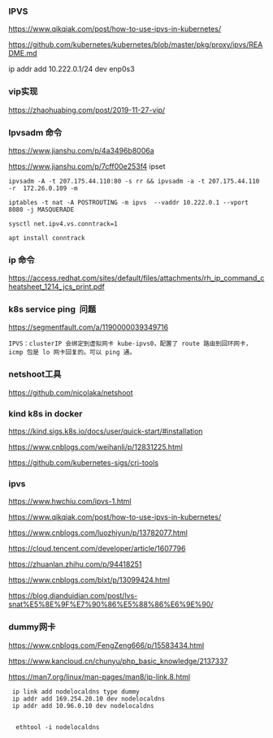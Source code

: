 ### IPVS



https://www.qikqiak.com/post/how-to-use-ipvs-in-kubernetes/



https://github.com/kubernetes/kubernetes/blob/master/pkg/proxy/ipvs/README.md





ip addr add 10.222.0.1/24 dev enp0s3

### vip实现

https://zhaohuabing.com/post/2019-11-27-vip/





### Ipvsadm 命令

https://www.jianshu.com/p/4a3496b8006a

https://www.jianshu.com/p/7cff00e253f4  ipset

```
ipvsadm -A -t 207.175.44.110:80 -s rr && ipvsadm -a -t 207.175.44.110 -r  172.26.0.109 -m

iptables -t nat -A POSTROUTING -m ipvs  --vaddr 10.222.0.1 --vport 8080 -j MASQUERADE
```

```text
sysctl net.ipv4.vs.conntrack=1

apt install conntrack
```

### ip 命令

https://access.redhat.com/sites/default/files/attachments/rh_ip_command_cheatsheet_1214_jcs_print.pdf



### k8s service ping  问题

https://segmentfault.com/a/1190000039349716

```
IPVS：clusterIP 会绑定到虚拟网卡 kube-ipvs0，配置了 route 路由到回环网卡，icmp 包是 lo 网卡回复的。可以 ping 通。

```



### netshoot工具

https://github.com/nicolaka/netshoot





### kind k8s in docker

https://kind.sigs.k8s.io/docs/user/quick-start/#installation

https://www.cnblogs.com/weihanli/p/12831225.html

https://github.com/kubernetes-sigs/cri-tools





### ipvs

https://www.hwchiu.com/ipvs-1.html

https://www.qikqiak.com/post/how-to-use-ipvs-in-kubernetes/

https://www.cnblogs.com/luozhiyun/p/13782077.html

https://cloud.tencent.com/developer/article/1607796

https://zhuanlan.zhihu.com/p/94418251



https://www.cnblogs.com/blxt/p/13099424.html

https://blog.dianduidian.com/post/lvs-snat%E5%8E%9F%E7%90%86%E5%88%86%E6%9E%90/





### dummy网卡

https://www.cnblogs.com/FengZeng666/p/15583434.html

https://www.kancloud.cn/chunyu/php_basic_knowledge/2137337

https://man7.org/linux/man-pages/man8/ip-link.8.html

```
 ip link add nodelocaldns type dummy
 ip addr add 169.254.20.10 dev nodelocaldns
 ip addr add 10.96.0.10 dev nodelocaldns
 
 
  ethtool -i nodelocaldns
```

